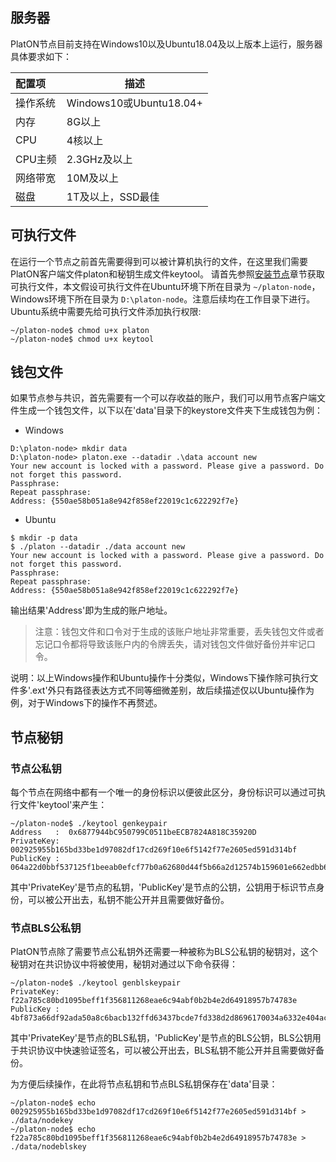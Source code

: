 ## 服务器

PlatON节点目前支持在Windows10以及Ubuntu18.04及以上版本上运行，服务器具体要求如下：

| 配置项    | 描述 |
|:----------|-------------|
| 操作系统 | Windows10或Ubuntu18.04+ |
| 内存 | 8G以上 |
| CPU  | 4核以上 |
| CPU主频 | 2.3GHz及以上 |
| 网络带宽 | 10M及以上 |
| 磁盘 | 1T及以上，SSD最佳 |

## 可执行文件

在运行一个节点之前首先需要得到可以被计算机执行的文件，在这里我们需要PlatON客户端文件platon和秘钥生成文件keytool。
请首先参照[安装节点](/zh-cn/Node/[Chinese-Simplified]-安装节点.md)章节获取可执行文件，本文假设可执行文件在Ubuntu环境下所在目录为 `~/platon-node`，Windows环境下所在目录为 `D:\platon-node`。注意后续均在工作目录下进行。
Ubuntu系统中需要先给可执行文件添加执行权限:

```
~/platon-node$ chmod u+x platon
~/platon-node$ chmod u+x keytool
```

## 钱包文件

如果节点参与共识，首先需要有一个可以存收益的账户，我们可以用节点客户端文件生成一个钱包文件，以下以在'data'目录下的keystore文件夹下生成钱包为例：

- Windows

```
D:\platon-node> mkdir data
D:\platon-node> platon.exe --datadir .\data account new
Your new account is locked with a password. Please give a password. Do not forget this password.
Passphrase:
Repeat passphrase:
Address: {550ae58b051a8e942f858ef22019c1c622292f7e}
```

- Ubuntu

```
$ mkdir -p data
$ ./platon --datadir ./data account new
Your new account is locked with a password. Please give a password. Do not forget this password.
Passphrase:
Repeat passphrase:
Address: {550ae58b051a8e942f858ef22019c1c622292f7e}
```

输出结果'Address'即为生成的账户地址。
> 注意：钱包文件和口令对于生成的该账户地址非常重要，丢失钱包文件或者忘记口令都将导致该账户内的令牌丢失，请对钱包文件做好备份并牢记口令。

说明：以上Windows操作和Ubuntu操作十分类似，Windows下操作除可执行文件多'.ext'外只有路径表达方式不同等细微差别，故后续描述仅以Ubuntu操作为例，对于Windows下的操作不再赘述。

## 节点秘钥

### 节点公私钥

每个节点在网络中都有一个唯一的身份标识以便彼此区分，身份标识可以通过可执行文件'keytool'来产生：

```
~/platon-node$ ./keytool genkeypair
Address   :  0x6877944bC950799C0511beECB7824A818C35920D
PrivateKey:  002925955b165bd33be1d97082df17cd269f10e6f5142f77e2605ed591d314bf
PublicKey :  064a22d0bbf537125f1beeab0efcf77b0a62680d44f5b66a2d12574b159601e662edbb6b57aea5eafabbff8ba5157ef613fe4b176cb8d97ea4951b6815748973
```

其中'PrivateKey'是节点的私钥，'PublicKey'是节点的公钥，公钥用于标识节点身份，可以被公开出去，私钥不能公开并且需要做好备份。

### 节点BLS公私钥

PlatON节点除了需要节点公私钥外还需要一种被称为BLS公私钥的秘钥对，这个秘钥对在共识协议中将被使用，秘钥对通过以下命令获得：

```
~/platon-node$ ./keytool genblskeypair
PrivateKey:  f22a785c80bd1095beff1f356811268eae6c94abf0b2b4e2d64918957b74783e
PublicKey :  4bf873a66df92ada50a8c6bacb132ffd63437bcde7fd338d2d8696170034a6332e404ac3abb50326ee517ec5f63caf12891ce794ed14f8528fa7c54bc0ded7c5291f708116bb8ee8adadf1e88588866325d764230f4a45929d267a9e8f264402
```
其中'PrivateKey'是节点的BLS私钥，'PublicKey'是节点的BLS公钥，BLS公钥用于共识协议中快速验证签名，可以被公开出去，BLS私钥不能公开并且需要做好备份。

为方便后续操作，在此将节点私钥和节点BLS私钥保存在'data'目录：

```
~/platon-node$ echo 002925955b165bd33be1d97082df17cd269f10e6f5142f77e2605ed591d314bf > ./data/nodekey 
~/platon-node$ echo f22a785c80bd1095beff1f356811268eae6c94abf0b2b4e2d64918957b74783e > ./data/nodeblskey
```

